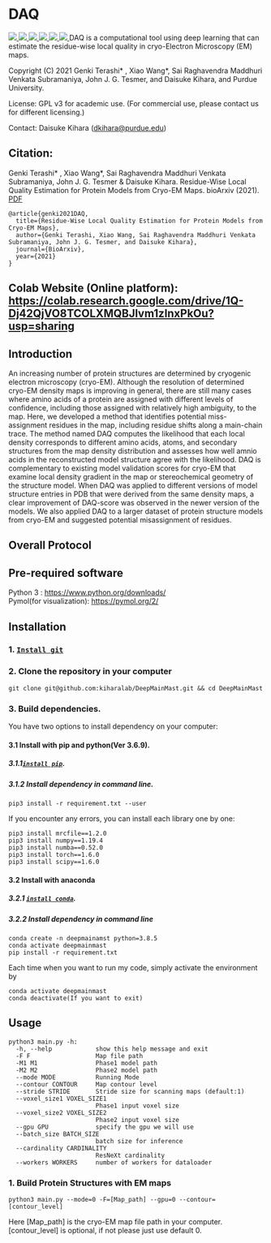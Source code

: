 # DAQ

<a href="https://github.com/marktext/marktext/releases/latest">
   <img src="https://img.shields.io/badge/DAQ-v1.0.0-green">
   <img src="https://img.shields.io/badge/platform-Linux%20%7C%20Mac%20-green">
   <img src="https://img.shields.io/badge/Language-python3-green">
   <img src="https://img.shields.io/badge/Language-C-green">
   <img src="https://img.shields.io/badge/dependencies-tested-green">
   <img src="https://img.shields.io/badge/licence-GNU-green">
</a>      
DAQ is a computational tool using deep learning that can estimate the residue-wise local quality in cryo-Electron Microscopy (EM) maps.  

Copyright (C) 2021 Genki Terashi* , Xiao Wang*, Sai Raghavendra Maddhuri Venkata Subramaniya, John J. G. Tesmer, and Daisuke Kihara, and Purdue University. 

License: GPL v3 for academic use. (For commercial use, please contact us for different licensing.)

Contact: Daisuke Kihara (dkihara@purdue.edu)

## Citation:
Genki Terashi* , Xiao Wang*, Sai Raghavendra Maddhuri Venkata Subramaniya, John J. G. Tesmer & Daisuke Kihara. Residue-Wise Local Quality Estimation for Protein Models from Cryo-EM Maps.  bioArxiv (2021). [PDF]()
```
@article{genki2021DAQ,   
  title={Residue-Wise Local Quality Estimation for Protein Models from Cryo-EM Maps},   
  author={Genki Terashi, Xiao Wang, Sai Raghavendra Maddhuri Venkata Subramaniya, John J. G. Tesmer, and Daisuke Kihara},    
  journal={BioArxiv},    
  year={2021}    
}   
```

## Colab Website (Online platform): https://colab.research.google.com/drive/1Q-Dj42QjVO8TCOLXMQBJlvm1zInxPkOu?usp=sharing 

## Introduction
An increasing number of protein structures are determined by cryogenic electron microscopy (cryo-EM). Although the resolution of determined cryo-EM density maps is improving in general, there are still many cases where amino acids of a protein are assigned with different levels of confidence, including those assigned with relatively high ambiguity, to the map. Here, we developed a method that identifies potential miss-assignment residues in the map, including residue shifts along a main-chain trace. The method named DAQ computes the likelihood that each local density corresponds to different amino acids, atoms, and secondary structures from the map density distribution and assesses how well amnio acids in the reconstructed model structure agree with the likelihood. DAQ is complementary to existing model validation scores for cryo-EM that examine local density gradient in the map or stereochemical geometry of the structure model. When DAQ was applied to different versions of model structure entries in PDB that were derived from the same density maps, a clear improvement of DAQ-score was observed in the newer version of the models. We also applied DAQ to a larger dataset of protein structure models from cryo-EM and suggested potential misassignment of residues.

## Overall Protocol


## Pre-required software
Python 3 : https://www.python.org/downloads/    
Pymol(for visualization): https://pymol.org/2/   

## Installation  
### 1. [`Install git`](https://git-scm.com/book/en/v2/Getting-Started-Installing-Git) 
### 2. Clone the repository in your computer 
```
git clone git@github.com:kiharalab/DeepMainMast.git && cd DeepMainMast
```

### 3. Build dependencies.   
You have two options to install dependency on your computer:
#### 3.1 Install with pip and python(Ver 3.6.9).
##### 3.1.1[`install pip`](https://pip.pypa.io/en/stable/installing/).
##### 3.1.2  Install dependency in command line.
```
pip3 install -r requirement.txt --user
```
If you encounter any errors, you can install each library one by one:
```
pip3 install mrcfile==1.2.0
pip3 install numpy==1.19.4
pip3 install numba==0.52.0
pip3 install torch==1.6.0
pip3 install scipy==1.6.0
```

#### 3.2 Install with anaconda
##### 3.2.1 [`install conda`](https://bit.ly/daq-score). 
##### 3.2.2 Install dependency in command line
```
conda create -n deepmainamst python=3.8.5
conda activate deepmainmast
pip install -r requirement.txt 
```
Each time when you want to run my code, simply activate the environment by
```
conda activate deepmainmast
conda deactivate(If you want to exit) 
```

## Usage
```
python3 main.py -h:
  -h, --help            show this help message and exit
  -F F                  Map file path
  -M1 M1                Phase1 model path
  -M2 M2                Phase2 model path
  --mode MODE           Running Mode
  --contour CONTOUR     Map contour level
  --stride STRIDE       Stride size for scanning maps (default:1)
  --voxel_size1 VOXEL_SIZE1
                        Phase1 input voxel size
  --voxel_size2 VOXEL_SIZE2
                        Phase2 input voxel size
  --gpu GPU             specify the gpu we will use
  --batch_size BATCH_SIZE
                        batch size for inference
  --cardinality CARDINALITY
                        ResNeXt cardinality
  --workers WORKERS     number of workers for dataloader
```

### 1. Build Protein Structures with EM maps
```
python3 main.py --mode=0 -F=[Map_path] --gpu=0 --contour=[contour_level]
```
Here [Map_path] is the cryo-EM map file path in your computer. [contour_level] is optional, if not please just use default 0.
```
